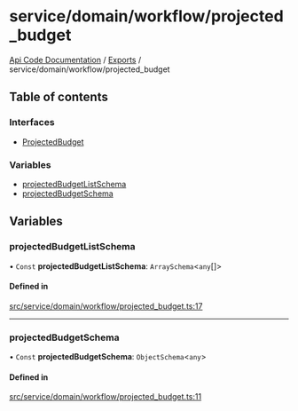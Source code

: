# service/domain/workflow/projected\_budget
 
[Api Code Documentation](../README.md) / [Exports](../modules.md) / service/domain/workflow/projected\_budget

## Table of contents

### Interfaces

- [ProjectedBudget](../interfaces/service_domain_workflow_projected_budget.ProjectedBudget.md)

### Variables

- [projectedBudgetListSchema](service_domain_workflow_projected_budget.md#projectedbudgetlistschema)
- [projectedBudgetSchema](service_domain_workflow_projected_budget.md#projectedbudgetschema)

## Variables

### projectedBudgetListSchema

• `Const` **projectedBudgetListSchema**: `ArraySchema`\<`any`[]\>

#### Defined in

[src/service/domain/workflow/projected_budget.ts:17](https://github.com/openkfw/TruBudget/blob/90402cb/api/src/service/domain/workflow/projected_budget.ts#L17)

___

### projectedBudgetSchema

• `Const` **projectedBudgetSchema**: `ObjectSchema`\<`any`\>

#### Defined in

[src/service/domain/workflow/projected_budget.ts:11](https://github.com/openkfw/TruBudget/blob/90402cb/api/src/service/domain/workflow/projected_budget.ts#L11)
